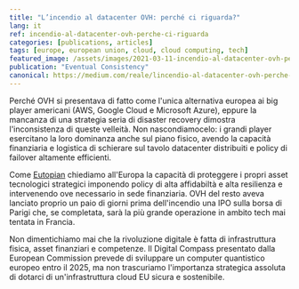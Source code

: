 ```yaml
---
title: "L’incendio al datacenter OVH: perché ci riguarda?"
lang: it
ref: incendio-al-datacenter-ovh-perche-ci-riguarda
categories: [publications, articles]
tags: [europe, european union, cloud, cloud computing, tech]
featured_image: /assets/images/2021-03-11-incendio-al-datacenter-ovh-perche-ci-riguarda.jpg
publication: "Eventual Consistency"
canonical: https://medium.com/reale/lincendio-al-datacenter-ovh-perche-ci-riguarda-b86d74d1c918
---
```


Perché OVH si presentava di fatto come l'unica alternativa europea ai big player americani (AWS, Google Cloud e Microsoft Azure), eppure la mancanza di una strategia seria di disaster recovery dimostra l'inconsistenza di queste velleità. Non nascondiamocelo: i grandi player esercitano la loro dominanza anche sul piano fisico, avendo la capacità finanziaria e logistica di schierare sul tavolo datacenter distribuiti e policy di failover altamente efficienti.

Come [Eutopian](https://eutopian.eu/) chiediamo all'Europa la capacità di proteggere i propri asset tecnologici strategici imponendo policy di alta affidabiltà e alta resilienza e intervenendo ove necessario in sede finanziaria. OVH del resto aveva lanciato proprio un paio di giorni prima dell'incendio una IPO sulla borsa di Parigi che, se completata, sarà la più grande operazione in ambito tech mai tentata in Francia.

Non dimentichiamo mai che la rivoluzione digitale è fatta di infrastruttura fisica, asset finanziari e competenze. Il Digital Compass presentato dalla European Commission prevede di sviluppare un computer quantistico europeo entro il 2025, ma non trascuriamo l'importanza strategica assoluta di dotarci di un'infrastruttura cloud EU sicura e sostenibile.
